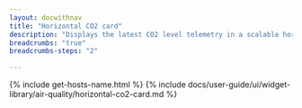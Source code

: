 ```yaml
---
layout: docwithnav
title: "Horizontal CO2 card"
description: "Displays the latest CO2 level telemetry in a scalable horizontal layout."
breadcrumbs: "true"
breadcrumbs-steps: "2"

---
```

{% include get-hosts-name.html %}
{% include docs/user-guide/ui/widget-library/air-quality/horizontal-co2-card.md %}
